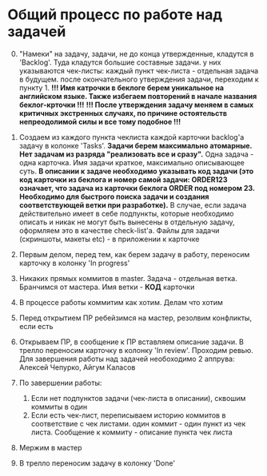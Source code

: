 # Общий процесс по работе над задачей

0. "Намеки" на задачу, задачи, не до конца утвержденные, кладутся в 'Backlog'. Туда кладутся большие составные задачи. у них указываются чек-листы: каждый пункт чек-листа - отдельная задача в будущем. после окончательного утверждения задачи, переходим к пункту 1.
**!!! Имя катрочки в беклоге берем уникальное на английском языке. Также избегаем повторений в начале названия беклог-крточки !!!**
**!!! Поcле утверждения задачу меняем в самых критичных экстренных случаях, по причине остоятельств непреодолимой силы и все тому подобное !!!**

1. Создаем из каждого пункта чеклиста каждой карточки backlog'a задачу в колонке 'Tasks'. **Задачи берем максимально атомарные. Нет задачам из разряда "реализовать все и сразу".** Одна задача - одна карточка. Имя задачи краткое, максимально описывающее суть. 
**В описании к задаче необходимо указывать код задачи (это код карточки из беклога и номер самой задачи: ORDER123 означает, что задача из карточки беклога ORDER под номером 23. Необходимо для быстрого поиска задачи и создания соответствующей ветки при разработке).**
В случае, если задача действительно имеет в себе подпункты, которые необходимо описать и никак не могут быть вынесены в отдельную задачу, оформляем это в качестве check-list'a. Файлы для задачи (скриншоты, макеты etc) - в приложении к карточке

2. Первым делом, перед тем, как берем задачу в работу, переносим карточку в колонку 'In progress'

3. Никаких прямых коммитов в master. Задача - отдельная ветка. Бранчимся от мастера. Имя ветки - **КОД** карточки

4. В процессе работы коммитим как хотим. Делам что хотим

5. Перед открытием ПР ребейзимся на мастер, резолвим конфликты, если есть

6. Открываем ПР, в сообщение к ПР вставляем описание задачи. В трелло переносим карточку в колонку 'In review'. Проходим ревью. Для завершения работы над задачей необоходимо 2 аппрува: Алексей Чепурко, Айгум Каласов

7. По завершении работы:
    1. Если нет подпунктов задачи (чек-листа в описании), сквошим коммиты в один
    2. Если есть чек-лист, переписываем историю коммитов в соответствие с чек листами. один коммит - один пункт из чек листа. Сообщение к коммиту - описание пункта чек листа

8. Мержим в мастер

9. В трелло переносим задачу в колонку 'Done'

